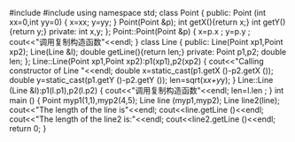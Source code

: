 #include<iostream>
#include<cmath>
using namespace std;
class Point
{
public:
	Point (int xx=0,int yy=0)
	{
		x=xx;
		y=yy;
	}
	Point(Point &p);
	int getX(){return x;}
	int getY(){return y;}
private:
	int x,y;
};
Point::Point(Point &p)
{
	x=p.x ;
	y=p.y ;
	cout<<"调用复制构造函数"<<endl;
}
class Line
{
public:
	Line(Point xp1,Point xp2);
	Line(Line &l);
	double getLine(){return len;}
private:
	Point p1,p2;
	double len;
};
Line::Line(Point xp1,Point xp2):p1(xp1),p2(xp2)
{
	cout<<"Calling constructor of Line "<<endl;
	double x=static_cast<double>(p1.getX ()-p2.getX ());
	double y=static_cast<double>(p1.getY ()-p2.getY ());
	len=sqrt(x*x+y*y);
}
Line::Line (Line &l):p1(l.p1),p2(l.p2)
{
	cout<<"调用复制构造函数"<<endl;
	len=l.len ;
}
int main ()
{
	Point myp1(1,1),myp2(4,5);
	Line line (myp1,myp2);
	Line line2(line);
	cout<<"The length of the line is"<<endl;
	cout<<line.getLine ()<<endl;
	cout<<"The length of the line2  is:"<<endl;
	cout<<line2.getLine ()<<endl;
	return 0;
}
